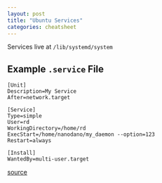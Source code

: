 ```yaml
---
layout: post
title: "Ubuntu Services"
categories: cheatsheet
---
```


Services live at `/lib/systemd/system`

## Example `.service` File

```
[Unit]
Description=My Service
After=network.target

[Service]
Type=simple
User=rd
WorkingDirectory=/home/rd
ExecStart=/home/nanodano/my_daemon --option=123
Restart=always

[Install]
WantedBy=multi-user.target
```

[source](https://www.devdungeon.com/content/creating-systemd-service-files)
